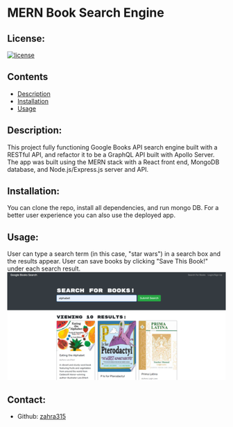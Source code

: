# MERN Book Search Engine

## License:

[![license](https://img.shields.io/badge/license-MIT-blue)](https://shields.io)

## Contents

- [Description](#description)
- [Installation](#installation)
- [Usage](#usage)

## Description:

This project fully functioning Google Books API search engine built with a RESTful API, and refactor it to be a GraphQL API built with Apollo Server.
The app was built using the MERN stack with a React front end, MongoDB database, and Node.js/Express.js server and API.

## Installation:

You can clone the repo, install all dependencies, and run mongo DB. For a better user experience you can also use the deployed app.

## Usage:

User can type a search term (in this case, "star wars") in a search box and the results appear. User can save books by clicking "Save This Book!" under each search result.
![](Assets/Untitled.png)

## Contact:

- Github: [zahra315](https://github.com/zahra315)
